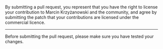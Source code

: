 By submitting a pull request, you represent that you have the right to license
your contribution to Marcin Krzyżanowski and the community, and agree by submitting the patch
that your contributions are licensed under the commercial licence.

---

Before submitting the pull request, please make sure you have tested your changes.